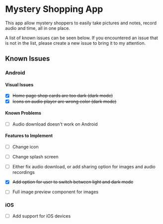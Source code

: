 # Mystery Shopping App
This app allow mystery shoppers to easily take pictures and notes, record audio and time,
all in one place.

A list of known issues can be seen below. If you encountered an issue that is not in the
list, please create a new issue to bring it to my attention.


## Known Issues

### Android
#### Visual Issues
- [x] ~~Home page shop cards are too dark (dark mode)~~
- [x] ~~Icons on audio player are wrong color (dark mode)~~

#### Known Problems
- [ ] Audio download doesn't work on Android

#### Features to Implement
- [ ] Change icon
- [ ] Change splash screen
- [ ] Either fix audio download, or add sharing option for images and audio recordings
- [x] ~~Add option for user to switch between light and dark mode~~
- [ ] Full image preview component for images


### iOS
- [ ] Add support for iOS devices

